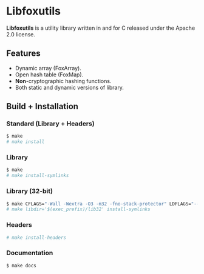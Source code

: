 # Libfoxutils

**Libfoxutils** is a utility library written in and for C released under the Apache 2.0 license.

## Features

- Dynamic array (FoxArray).
- Open hash table (FoxMap).
- **Non**-cryptographic hashing functions.
- Both static and dynamic versions of library.

## Build + Installation

### Standard (Library + Headers)

```bash
$ make
# make install
```

### Library

```bash
$ make
# make install-symlinks
```

### Library (32-bit)

```bash
$ make CFLAGS="-Wall -Wextra -O3 -m32 -fno-stack-protector" LDFLAGS="--export-dynamic -m elf_i386"
# make libdir='$(exec_prefix)/lib32' install-symlinks
```

### Headers

```bash
# make install-headers
```

### Documentation

```bash
$ make docs
```
